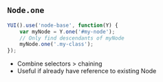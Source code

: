 ## `Node.one`

```javascript
YUI().use('node-base', function(Y) {
    var myNode = Y.one('#my-node');
    // Only find descendants of myNode
    myNode.one('.my-class');
});
```

- Combine selectors > chaining
- Useful if already have reference to existing Node
